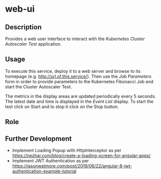 # web-ui

## Description

Provides a web user interface to interact with the _Kubernetes Cluster Autoscaler Test_ application.

## Usage

To execute this service, deploy it to a web server and browse to its homepage (e.g. http://url.of.this.service/). Then use the _Job Parameters_ form in order to provide parameters to the Kubernetes Fibonacci Job and start the Cluster Autoscaler Test.

The metrics in the display areas are updated periodically every 5 seconds. The latest date and time is displayed in the _Event List_ display. To start the test click on Start and to stop it click on the Stop button.

## Role



## Further Development

* Implement Loading Popup with HttpInterceptor as per https://nezhar.com/blog/create-a-loading-screen-for-angular-apps/
* Implement JWT Authentication as per https://jasonwatmore.com/post/2019/06/22/angular-8-jwt-authentication-example-tutorial
